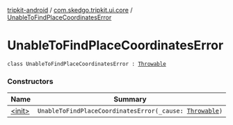 [tripkit-android](../../index.md) / [com.skedgo.tripkit.ui.core](../index.md) / [UnableToFindPlaceCoordinatesError](./index.md)

# UnableToFindPlaceCoordinatesError

`class UnableToFindPlaceCoordinatesError : `[`Throwable`](https://kotlinlang.org/api/latest/jvm/stdlib/kotlin/-throwable/index.html)

### Constructors

| Name | Summary |
|---|---|
| [&lt;init&gt;](-init-.md) | `UnableToFindPlaceCoordinatesError(_cause: `[`Throwable`](https://kotlinlang.org/api/latest/jvm/stdlib/kotlin/-throwable/index.html)`)` |
